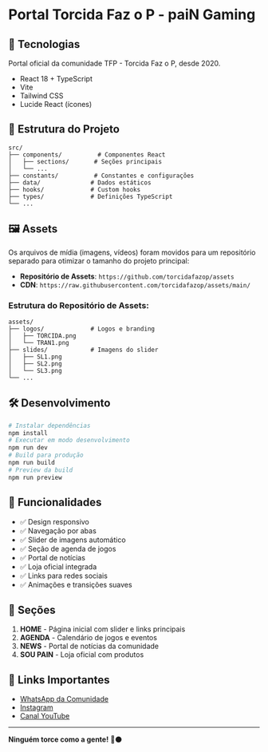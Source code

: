 # Portal Torcida Faz o P - paiN Gaming

## 🚀 Tecnologias
Portal oficial da comunidade TFP - Torcida Faz o P, desde 2020.
- React 18 + TypeScript
- Vite
- Tailwind CSS
- Lucide React (ícones)
## 📁 Estrutura do Projeto
```
src/
├── components/          # Componentes React
│   ├── sections/       # Seções principais
│   └── ...
├── constants/          # Constantes e configurações
├── data/              # Dados estáticos
├── hooks/             # Custom hooks
├── types/             # Definições TypeScript
└── ...
```
## 🖼️ Assets
Os arquivos de mídia (imagens, vídeos) foram movidos para um repositório separado para otimizar o tamanho do projeto principal:
- **Repositório de Assets**: `https://github.com/torcidafazop/assets`
- **CDN**: `https://raw.githubusercontent.com/torcidafazop/assets/main/`
### Estrutura do Repositório de Assets:
```
assets/
├── logos/             # Logos e branding
│   ├── TORCIDA.png
│   └── TRAN1.png
├── slides/            # Imagens do slider
│   ├── SL1.png
│   ├── SL2.png
│   └── SL3.png
└── ...
```
## 🛠️ Desenvolvimento
```bash
# Instalar dependências
npm install
# Executar em modo desenvolvimento
npm run dev
# Build para produção
npm run build
# Preview da build
npm run preview
```
## 📱 Funcionalidades
- ✅ Design responsivo
- ✅ Navegação por abas
- ✅ Slider de imagens automático
- ✅ Seção de agenda de jogos
- ✅ Portal de notícias
- ✅ Loja oficial integrada
- ✅ Links para redes sociais
- ✅ Animações e transições suaves
## 🎯 Seções
1. **HOME** - Página inicial com slider e links principais
2. **AGENDA** - Calendário de jogos e eventos
3. **NEWS** - Portal de notícias da comunidade
4. **SOU PAIN** - Loja oficial com produtos
## 🔗 Links Importantes
- [WhatsApp da Comunidade](https://chat.whatsapp.com/BQZYXiDXd3rBy2kEjhvPp6)
- [Instagram](https://www.instagram.com/torcidafazop_)
- [Canal YouTube](https://www.youtube.com/watch?v=4HMm8Ax6WbE)
---
**Ninguém torce como a gente!** 🔴⚫